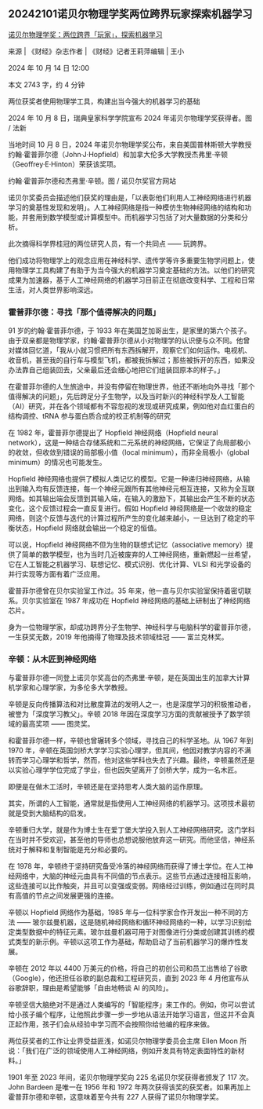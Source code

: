 ## 20242101诺贝尔物理学奖两位跨界玩家探索机器学习

[诺贝尔物理学奖：两位跨界「玩家」，探索机器学习](https://www.mycaijing.com/magazine/detail/531886?source_id=43&share_from=weixin)

来源 | 《财经》杂志作者 | 《财经》记者王莉萍编辑 | 王小

2024 年 10 月 14 日 12:00

本文 2743 字，约 4 分钟

两位获奖者使用物理学工具，构建出当今强大的机器学习的基础

2024 年 10 月 8 日，瑞典皇家科学学院宣布 2024 年诺贝尔物理学奖获得者。图 / 法新

当地时间 10 月 8 日，2024 年诺贝尔物理学奖公布，来自美国普林斯顿大学教授约翰·霍普菲尔德（John·J·Hopfield）和加拿大伦多大学教授杰弗里·辛顿（Geoffrey·E·Hinton）荣获该奖项。

约翰·霍普菲尔德和杰弗里·辛顿。图 / 诺贝尔奖官方网站

诺贝尔奖委员会描述他们获奖的理由是，「以表彰他们利用人工神经网络进行机器学习的奠基性发现和发明」。人工神经网络是指一种模仿生物神经网络的结构和功能，并套用到数学模型或计算模型中。而机器学习包括了对大量数据的分类和分析。

此次摘得科学界桂冠的两位研究人员，有一个共同点 —— 玩跨界。

他们成功将物理学上的观念应用在神经科学、遗传学等许多重要生物学问题上，使用物理学工具构建了有助于为当今强大的机器学习奠定基础的方法。以他们的研究成果为加速器，基于人工神经网络的机器学习目前正在彻底改变科学、工程和日常生活，对人类世界影响深远。

### 霍普菲尔德：寻找「那个值得解决的问题」

91 岁的约翰·霍普菲尔德，于 1933 年在美国芝加哥出生，是家里的第六个孩子。由于双亲都是物理学家，约翰·霍普菲尔德从小对物理学的认识便与众不同。他曾对媒体回忆道，「我从小就习惯把所有东西拆解开，观察它们如何运作。电视机、收音机，甚至我的自行车与模型飞机，都被我拆解过；那些被拆开的东西，如果没办法靠自己组装回去，父亲最后还会细心地把它们组装回原本的样子。」

在霍普菲尔德的人生旅途中，并没有停留在物理世界，他还不断地向外寻找「那个值得解决的问题」，先后跨足分子生物学，以及当时新兴的神经科学及人工智能（AI）研究，并在各个领域都有不容忽视的发现或研究成果，例如他对血红蛋白的结构调控、tRNA 参与蛋白质合成的校正机制等的研究

在 1982 年，霍普菲尔德提出了 Hopfield 神经网络（Hopfield neural network），这是一种结合存储系统和二元系统的神经网络，它保证了向局部极小的收敛，但收敛到错误的局部极小值（local minimum），而非全局极小（global minimum）的情况也可能发生。

Hopfield 神经网络也提供了模拟人类记忆的模型。它是一种递归神经网络，从输出到输入均有反馈连接，每一个神经元跟所有其他神经元相互连接，又称为全互联网络。如其输出端会反馈到其输入端，在输入的激励下，其输出会产生不断的状态变化，这个反馈过程会一直反复进行。假如 Hopfield 神经网络是一个收敛的稳定网络，则这个反馈与迭代的计算过程所产生的变化越来越小，一旦达到了稳定的平衡状态，Hopfield 网络就会输出一个稳定的恒值。

可以说，Hopfield 神经网络不但为生物的联想式记忆（associative memory）提供了简单的数学模型，也为当时几近被废弃的人工神经网络，重新燃起一丝希望，它在人工智能之机器学习、联想记忆、模式识别、优化计算、VLSI 和光学设备的并行实现等方面有着广泛应用。

霍普菲尔德曾在贝尔实验室工作过。35 年来，他一直与贝尔实验室保持着密切联系。贝尔实验室在 1987 年成功在 Hopfield 神经网络的基础上研制出了神经网络芯片。

身为一位物理学家，却成功跨界分子生物学、神经科学与电脑科学的霍普菲尔德，一生获奖无数，2019 年他摘得了物理及技术领域桂冠 —— 富兰克林奖。

### 辛顿：从木匠到神经网络

与霍普菲尔德一同登上诺贝尔奖高台的杰弗里·辛顿，是在英国出生的加拿大计算机学家和心理学家，为多伦多大学教授。

辛顿是反向传播算法和对比散度算法的发明人之一，也是深度学习的积极推动者，被誉为「深度学习教父」。辛顿 2018 年因在深度学习方面的贡献被授予了数学领域的最高奖项 —— 图灵奖。

和霍普菲尔德一样，辛顿也曾辗转多个领域，寻找自己的科学圣地。从 1967 年到 1970 年，辛顿在英国剑桥大学学习实验心理学，但其间，他因对教学内容的不满转而学习心理学和哲学，然而，他对这些学科也失去了兴趣。最终，辛顿虽然还是以实验心理学学位完成了学业，但也因失望离开了剑桥大学，成为一名木匠。

即便是在做木工活时，辛顿还是在坚持思考人类大脑的运作原理。

其实，所谓的人工智能，通常就是指使用人工神经网络的机器学习。这项技术最初就是受到大脑结构的启发。

辛顿重归大学，就是作为博士生在爱丁堡大学投入到人工神经网络研究。这门学科在当时并不受欢迎，甚至他的导师也总想说服他放弃这一研究。而他坚信，神经系统对于解释和复制智能是充分和必要的。

在 1978 年，辛顿终于坚持研究备受冷落的神经网络而获得了博士学位。在人工神经网络中，大脑的神经元由具有不同值的节点表示。这些节点通过连接相互影响，这些连接可以比作触突，并且可以变强或变弱。网络经过训练，例如通过在同时具有高值的节点之间发展更强的连接。

辛顿以 Hopfield 网络作为基础，1985 年与一位科学家合作开发出一种不同的方法 —— 玻尔兹曼机器，这是随机神经网络和循环神经网络的一种，以学习识别给定类型数据中的特征元素。玻尔兹曼机器可用于对图像进行分类或创建其训练的模式类型的新示例。辛顿以这项工作为基础，帮助启动了当前机器学习的爆炸性发展。

辛顿在 2012 年以 4400 万美元的价格，将自己的初创公司和员工出售给了谷歌（Google），他还担任谷歌的副总裁和工程研究员，直到 2023 年 4 月他宣布从谷歌辞职，理由是希望能够「自由地畅谈 AI 的风险」。

辛顿坚信大脑绝对不是通过人类编写的「智能程序」来工作的。例如，你可以尝试给小孩子编个程序，让他照此步骤一步一步地从语法开始学习语言，但这并不会真正起作用，孩子们会从经验中学习而不会按照你给他编的程序来做。

两位获奖者的工作让业界受益匪浅，如诺贝尔物理学委员会主席 Ellen Moon 所说：「我们在广泛的领域使用人工神经网络，例如开发具有特定表面特性的新材料。」

1901 年至 2023 年间，诺贝尔物理学奖向 225 名诺贝尔奖获得者颁发了 117 次。John Bardeen 是唯一在 1956 年和 1972 年两次获得该奖的获奖者。如果再加上霍普菲尔德和辛顿，这意味着至今共有 227 人获得了诺贝尔物理学奖。